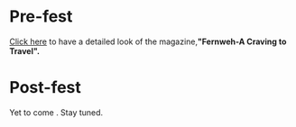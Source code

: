 <!-- TITLE: Pearl 2018 -->
<!-- SUBTITLE: A quick glance at magazines  -->

# Pre-fest
[Click here](/news/fests/pearl-18/pre-fest) to have a detailed look of the magazine,**"Fernweh-A Craving to Travel".**
# Post-fest
Yet to come . Stay tuned.